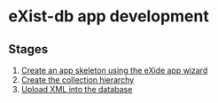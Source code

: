 # eXist-db app development

## Stages

1. [Create an app skeleton using the eXide app wizard](neh_01_app-skeleton.md)
2. [Create the collection hierarchy](neh_02_collection-hierarchy.md)
3. [Upload XML into the database](neh_03_uploading-xml.md)